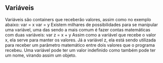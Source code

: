 ## Variáveis

Variáveis são containers que receberão valores, assim como no exemplo abaixo:
var = x
var = y
Existem milhares de possibilidades para se manipular uma variável, uma das sendo a mais comum é fazer contas matemáticas com duas variáveis:
var z = x + y
Assim como a variável que recebe o valor x, ela serve para manter os valores. Já a variável z, ela está sendo utilizada para receber um parâmetro matemático entre dois valores que o programa recebeu.
Uma variável pode ter um valor indefinido como também pode ter um nome, virando assim um objeto.
